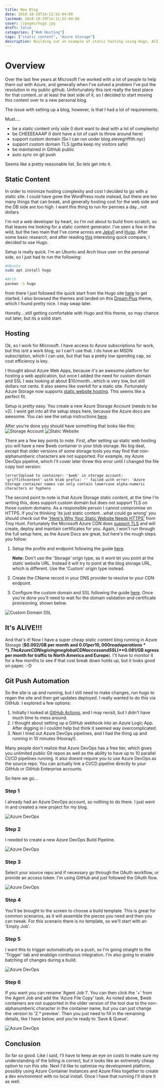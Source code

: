 ```yaml
---
title: New Blog
date: 2018-10-29T14:11:52-04:00
lastmod: 2018-10-29T14:11:52-04:00
cover: /images/hugo.jpg
draft: false
categories: ["Web Hosting"]
tags: ["static content", "Azure Storage"]
description: Building out an example of static hosting using Hugo, ACI and Azure Storage.
---
```

# Overview
Over the last few years at Microsoft I've worked with a lot of people to help them out with Azure, and generally when I've solved a problem I've put the resolution in my public github. Unfortunately this isnt really the best place for that content..or at least the text side of it, so I decided to start moving this content over to a new personal blog.

The issue with setting up a blog, however, is that I had a lot of requirements.

Must....
* be a static content only side (I dont want to deal with a lot of complexity)
* be CHEEEEAAAP (I dont have a lot of cash to throw around here)
* support custom domain (So I can run under blog.stevegriffith.nyc)
* support custom domain TLS (gotta keep my visitors safe) 
* be maintained in GitHub public
* auto sync on git push

Seems like a pretty reasonable list. So lets get into it.

## Static Content
In order to minimize hosting complexity and cost I decided to go with a static site. I could have gone the WordPress route instead, but there are too many things that can break, and generally hosting cost for the web side and the DB side are too high. I want this thing to run for pennies a day...not dollars.

I'm not a web developer by heart, so I'm not about to build from scratch, so that leaves me looking for a static content generator. I've seen a few in the wild, but the two main that I've come across are [Jekyll](https://jekyllrb.com/) and [Hugo](https://gohugo.io/). After some basic research, and after reading [this](https://opensource.com/article/17/5/hugo-vs-jekyll) interesting quick compare, I decided to use Hugo.

Setup is really quick. I'm an Ubuntu and Arch linux user on the personal side, so I just had to run the following:

```bash
#Ubuntu
sudo apt install hugo

#Arch
pacman -S hugo
```

from there I just followed the quick start from the Hugo site [here](https://gohugo.io/getting-started/quick-start/) to get started. I also browsed the themes and landed on this [Dream Plus](https://github.com/UtkarshVerma/hugo-dream-plus) theme, which I found pretty nice. I may swap later.

Honstly....still getting comfortable with Hugo and this theme, so may chance out later, but its a solid start.

## Hosting
Ok, so I work for Microsoft. I have access to Azure subscriptions for work, but this isnt a work blog, so I can't use that. I do have an MSDN subscription, which I can use, but that has a pretty low spending cap, so cost efficiency is key. 

I thought about Azure Web Apps, because it's an awesome platform for hosting a web application, but once I added the need for custom domain and SSL I was looking at about $10/month...which is very low, but still dollars not cents. It also seems like overkill for a static site. Fortunately Azure Storage now supports [static website hosting](https://azure.microsoft.com/en-us/blog/azure-storage-static-web-hosting-public-preview/). This seems like a perfect fit.

Setup is pretty easy. You create a new Azure Storage Account (needs to be v2). I wont get into all the setup steps here, because the Azure docs are awesome. You can see the setup instructions [here](https://docs.microsoft.com/en-us/azure/storage/blobs/storage-blob-static-website). 

After you're done you should have something that looks like this:
![Storage Account](../images/newblog/storageacct.png)
![Static Website](../images/newblog/staticwebsite.png)

There are a few key points to note. First, after setting up static web hosting you will have a new $web container in your blob storage. No big deal, except that older versions of some storage tools you may find that non-alphanumberic characters are not supported. For example, my Azure DevOps pipeline, which I'll cover later threw this error until I changed the file copy tool version:

```
[error]Upload to container: '$web' in storage account: 'griffithcontent' with blob prefix: '' failed with error: 'Azure Storage container names can only contain lowercase alpha-numeric characters or hyphens
```
The second point to note is that Azure Storage static content, at the time I'm writing this, does support custom domain but does not support TLS on those custom domains. As a responsible person I cannot compromise on HTTPS. If you're thinking 'its just static content...what could go wrong' you should check out the ['Here's Why Your Static Website Needs HTTPS'](https://www.troyhunt.com/heres-why-your-static-website-needs-https/) from Troy Hunt. Fortunately the Microsoft Azure CDN does [support TLS](https://docs.microsoft.com/en-us/azure/cdn/cdn-custom-ssl?tabs=option-1-default-enable-https-with-a-cdn-managed-certificate) and will create, deploy and maintain certificates for you. Again, I won't run through the full setup here, as the Azure Docs are great, but here's the rough steps you follow:

1. Setup the profile and endpoint following the guide [here](https://docs.microsoft.com/en-us/azure/cdn/cdn-create-new-endpoint). 

    **Note:** Don't use the 'Storage' orign type, as it wont let you point at the static website URL. Instead it will try to point at the blog storage URL, which is different. Use the 'Custom' origin type instead.
2. Create the CName record in your DNS provider to resolve to your CDN endpoint. 
3. Configure the custom domain and SSL following the guide [here](https://docs.microsoft.com/en-us/azure/cdn/cdn-custom-ssl?tabs=option-1-default-enable-https-with-a-cdn-managed-certificate). Once you're done you'll need to wait for the domain validation and certificate provisioning, shown below.

![Custom Domain SSL](../images/newblog/customdomainssl.png)

## It's ALIVE!!!
And that's it! Now I have a super cheap static content blog running in Azure Storage (**$0.002/GB per month and $0.01 per 10,000 read operations**). The Azure CDN is giving me global CDN access and SSL (**$0.081/GB egress per month for traffic to North America and Europe**). I'll have to monitor it for a few months to see if that cost break down holds up, but it looks good on paper. :-D 

## Git Push Automation
So the site is up and running, but I still need to make changes, run hugo to regen the site and then get updates deployed. I really wanted to do this via GitHub. I explored a few options:

1. Initially I looked at [GitHub Actions](https://github.com/features/actions), and I may revisit, but I didn't have much time to mess around. 
2. I thought about setting up a GitHub webhook into an Azure Logic App. After digging in I couldnt help but think it seemed way overcomplicated.
3. Next I tried out Azure DevOps pipelines, and I had the thing up and running in 10 minutes (Hooray!).

Many people don't realize that Azure DevOps has a free tier, which gives you unlimited public Git repos as well as the ability to have up to 10 parallel CI/CD pipelines running. It also doesnt require you to use Azure DevOps as the source repo. You can actually link a CI/CD pipeline directly to your GitHub or GitHub Enterprise accounts. 

So here we go...

### Step 1
I already had an Azure DevOps account, so nothing to do there. I just went in and created a new project for my blog.

![Azure DevOps](../images/newblog/azuredevops.png)

### Step 2
I needed to create a new Azure DevOps Build Pipeline. 

![Azure DevOps](../images/newblog/newpipeline.png)

### Step 3
Select your source repo and if necessary go through the OAuth workflow, or provide an access token. I'm using GitHub and just followed the OAuth flow.

![Azure DevOps](../images/newblog/selectsource.png)

### Step 4
You'll be brought to the screen to choose a build template. This is great for common scenarios, as it will assemble the pieces you need and then you can tweak. For this scenario there is no template, so we'll start with an 'Empty Job'.


### Step 5
I want this to trigger automatically on a push, so I'm going straight to the 'Trigger' tab and enablign continuous integration. I'm also going to enable batching of changes during a build.

![Azure DevOps](../images/newblog/trigger.png)

### Step 6
If you want you can rename 'Agent Job 1'. You can then click the '+' from the Agent Job and add the 'Azure File Copy' task. As noted above, $web containers are not supported in the older version of the tool due to the non-alphanumberic character in the container name, but you can just change the version to '2.* preview'. Then you just need to fill in the remaining details, like I have below, and you're ready to 'Save & Queue'.

![Azure DevOps](../images/newblog/filecopy.png)

## Conclusion
So far so good. Like I said, I'll have to keep an eye on costs to make sure my understanding of the billing is correct, but it looks like an extremely cheap option to run this site. Next I'd like to optimize my development platform, possibly using Azure Container Instances and Azure Files together to create a dev environment with no local install. Once I have that running I'll share it as well.

